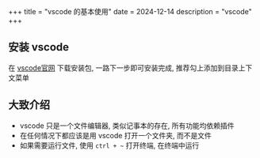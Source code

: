 +++
title = "vscode 的基本使用"
date = 2024-12-14
description = "vscode"
+++

## 安装 vscode
在 [vscode官网](https://code.visualstudio.com/Download) 下载安装包, 一路下一步即可安装完成, 推荐勾上添加到目录上下文菜单

## 大致介绍
- vscode 只是一个文件编辑器, 类似记事本的存在, 所有功能均依赖插件
- 在任何情况下都应该是用 vscode 打开一个文件夹, 而不是文件
- 如果需要运行文件, 使用 `ctrl + ~` 打开终端, 在终端中运行

